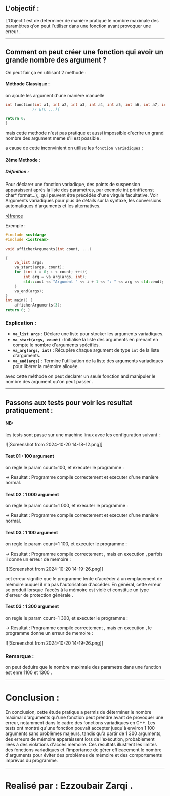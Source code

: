 ## L'objectif : 

L'Objectif est de determiner de manière pratique le nombre maximale des paramètres q'on peut l'utiliser dans une fonction avant provoquer une erreur .

---
## Comment on peut créer une fonction qui avoir un grande nombre des argument ?

On peut fair ça en utilisant 2 methode : 

#### Méthode Classique :

on ajoute les argument d'une manière manuelle 

```c++
int function(int a1, int a2, int a3, int a4, int a5, int a6, int a7, int a8, int a9, int a10, int a11, int a12, int a13, int a14, int a15, int a16, int a17, int a18, int a19, int a20, int a21, int a22, int a23, int a24, int a25, int a26, int a27, int a28, int a29, int a30, int a31, int a32, int a33, int a34, int a35, int a36, int a37, int a38, int a39, int a40, int a41, int a42, int a43, int a44
			// ETC ...){

return 0;
}
```

mais cette methode n'est pas pratique et aussi impossible d'ecrire un grand nombre des argument meme s'il est possible .

a cause de cette inconvinient on utilise les `fonction variadiques` ;

#### 2ème Methode :

##### Définition :

Pour déclarer une fonction variadique, des points de suspension apparaissent après la liste des paramètres, par exemple int printf(const char* format...);, qui peuvent être précédés d'une virgule facultative. Voir Arguments variadiques pour plus de détails sur la syntaxe, les conversions automatiques d'arguments et les alternatives.

[réfrence](https://en.cppreference.com/w/cpp/utility/variadic)

Exemple :
```C++
#include <cstdarg>
#include <iostream>

void afficherArguments(int count, ...) 

{
	va_list args;
	va_start(args, count);
	for (int i = 0; i < count; ++i){
		int arg = va_arg(args, int);
		std::cout << "Argument " << i + 1 << ": " << arg << std::endl;
	} 
	va_end(args);
} 
int main() {
	afficherArguments(3);
return 0; }
```

### Explication :

- **`va_list args`** : Déclare une liste pour stocker les arguments variadiques.
- **`va_start(args, count)`** : Initialise la liste des arguments en prenant en compte le nombre d'arguments spécifiés.
- **`va_arg(args, int)`** : Récupère chaque argument de type `int` de la liste d'arguments.
- **`va_end(args)`** : Termine l'utilisation de la liste des arguments variadiques pour libérer la mémoire allouée.

avec cette méthode on peut declarer un seule fonction and manipuler le nombre des argument qu'on peut passer .

---
## **Passons aux tests pour voir les resultat pratiquement :**

#### NB:
les tests sont passe sur une machine linux avec les configuration suivant :

![[Screenshot from 2024-10-20 14-18-12.png]]
#### Test 01 : 100 argument 
on régle le param count=100, et executer le programme :

-> Resultat : Programme compile correctement et executer d'une manière
normal.
#### Test 02 : 1 000 argument 
on régle le param count=1 000, et executer le programme :

-> Resultat : Programme compile correctement et executer d'une manière
normal.


#### Test 03 : 1 100 argument 
on regle le param count=1 100, et executer le programme :

-> Resultat : Programme compile correctement , mais en execution , parfois il donne un erreur de memoire :

![[Screenshot from 2024-10-20 14-19-26.png]]

cet erreur signifie que le programme tente d'accéder à un emplacement de mémoire auquel il n'a pas l'autorisation d'accéder. En général, cette erreur se produit lorsque l'accès à la mémoire est violé et constitue un type d'erreur de protection générale .

#### Test 03 : 1 300 argument 
on regle le param count=1 300, et executer le programme :

-> Resultat : Programme compile correctement , mais en execution , le programme donne un erreur de memoire :

![[Screenshot from 2024-10-20 14-19-26.png]]

### Remarque : 
on peut deduire que le nombre maximale des parametre dans une function est enre 1100 et 1300 .

---
# Conclusion :

En conclusion, cette étude pratique a permis de déterminer le nombre maximal d'arguments qu'une fonction peut prendre avant de provoquer une erreur, notamment dans le cadre des fonctions variadiques en C++. Les tests ont montré qu'une fonction pouvait accepter jusqu'à environ 1 100 arguments sans problèmes majeurs, tandis qu'à partir de 1 300 arguments, des erreurs de mémoire apparaissent lors de l'exécution, probablement liées à des violations d'accès mémoire. Ces résultats illustrent les limites des fonctions variadiques et l'importance de gérer efficacement le nombre d'arguments pour éviter des problèmes de mémoire et des comportements imprévus du programme.

---
# Realisé par : Ezzoubair Zarqi .